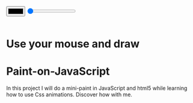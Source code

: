 <html>
<head>
    <meta name="viewport" content="width=device-width, initial-scale=1">
    <meta charset="utf-8"> 
    <link rel="stylesheet" href="CSS\style.css">
</head>
<body>
    <input type="color" id="colorcito" oninput="MyColor(this.value);">
    <input type="range" id="gruesito" oninput="MyGrosor(this.value);" min="1" max="5" value="1">
    <br/><br/>
    <canvas width="450" height="450" id="MiCuadradito"></canvas>
    <h1>Use your mouse and <strong>draw </strong></h1> 
    <script src="Arch.js"></script> 
</body>
</html>


# Paint-on-JavaScript

In this project I will do a mini-paint in JavaScript and html5 while learning how to use Css animations. Discover how with me.

